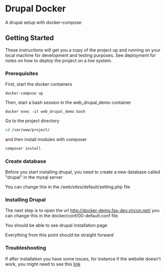 # Drupal Docker

A drupal setup with docker-compose

## Getting Started

These instructions will get you a copy of the project up and running on your local machine for development and testing purposes. See deployment for notes on how to deploy the project on a live system.

### Prerequisites

First, start the docker containers
```
docker-compose up
```
Then, start a bash session in the web_drupal_demo container

```
docker exec -it web_drupal_demo bash
```

Go to the project directory

```bash
cd /var/www/project/
```

and then install modules with composer

```bash
composer install
```

### Create database

Before you start installing drupal, you need to create a new database called "drupal" in the mysql server

You can change this in the /web/sites/default/setting.php file

### Installing Drupal

The next step is to open the url http://docker-demo.fas-dev.vircon.net/ you can change this in the docker/conf/00-default.conf file

You should be able to see drupal installation page

Everything from this point should be straight forward

### Troubleshooting

If after installation you have some issues, for instance if the website doesn't work, you might need to see this [link](https://github.com/hechoendrupal/drupal-console/issues/1759)

